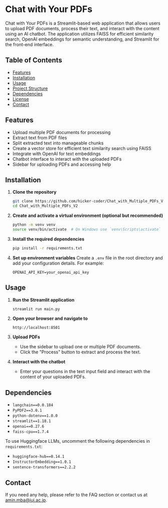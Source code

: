 # Chat with Your PDFs

Chat with Your PDFs is a Streamlit-based web application that allows users to upload PDF documents, process their text, and interact with the content using an AI chatbot. The application utilizes FAISS for efficient similarity search, OpenAI embeddings for semantic understanding, and Streamlit for the front-end interface.

## Table of Contents
- [Features](#features)
- [Installation](#installation)
- [Usage](#usage)
- [Project Structure](#project-structure)
- [Dependencies](#dependencies)
- [License](#license)
- [Contact](#contact)

## Features
- Upload multiple PDF documents for processing
- Extract text from PDF files
- Split extracted text into manageable chunks
- Create a vector store for efficient text similarity search using FAISS
- Integrate with OpenAI for text embeddings
- Chatbot interface to interact with the uploaded PDFs
- Sidebar for uploading PDFs and accessing help

## Installation

1. **Clone the repository**
    ```sh
    git clone https://github.com/hicker-coder/Chat_with_Multiple_PDFs_V2.git
    cd Chat_with_Multiple_PDFs_V2
    ```

2. **Create and activate a virtual environment (optional but recommended)**
    ```sh
    python -m venv venv
    source venv/bin/activate  # On Windows use `venv\Scripts\activate`
    ```

3. **Install the required dependencies**
    ```sh
    pip install -r requirements.txt
    ```

4. **Set up environment variables**
    Create a `.env` file in the root directory and add your configuration details. For example:
    ```env
    OPENAI_API_KEY=your_openai_api_key
    ```

## Usage

1. **Run the Streamlit application**
    ```sh
    streamlit run main.py
    ```

2. **Open your browser and navigate to**
    ```
    http://localhost:8501
    ```

3. **Upload PDFs**
    - Use the sidebar to upload one or multiple PDF documents.
    - Click the "Process" button to extract and process the text.

4. **Interact with the chatbot**
    - Enter your questions in the text input field and interact with the content of your uploaded PDFs.


## Dependencies

- `langchain==0.0.184`
- `PyPDF2==3.0.1`
- `python-dotenv==1.0.0`
- `streamlit==1.18.1`
- `openai==0.27.6`
- `faiss-cpu==1.7.4`

To use Huggingface LLMs, uncomment the following dependencies in `requirements.txt`:
- `huggingface-hub==0.14.1`
- `InstructorEmbedding==1.0.1`
- `sentence-transformers==2.2.2`


## Contact

If you need any help, please refer to the FAQ section or contact us at amin.mba@iuj.ac.jp.

